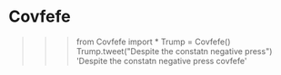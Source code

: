 # Covfefe

>>> from Covfefe import *
>>> Trump = Covfefe()
>>> Trump.tweet("Despite the constatn negative press")
'Despite the constatn negative press covfefe'

